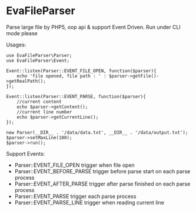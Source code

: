 EvaFileParser
=============

Parse large file by PHP5, oop api & support Event Driven. Run under CLI mode please

Usages:

~~~~
use EvaFileParser\Parser;
use EvaFileParser\Event;

Event::listen(Parser::EVENT_FILE_OPEN, function($parser){
	echo 'file opened, file path : ' : $parser->getFile()->getRealPath();
});

Event::listen(Parser::EVENT_PARSE, function($parser){
	//current content
	echo $parser->getContent();
	//current line number
	echo $parser->getCurrentLine();
});

new Parser(__DIR__ . '/data/data.txt', __DIR__ . '/data/output.txt');
$parser->setMaxLine(100);
$parser->run();
~~~~


Support Events:

- Parser::EVENT_FILE_OPEN  trigger when file open
- Parser::EVENT_BEFORE_PARSE trigger before parse start on each parse process
- Parser::EVENT_AFTER_PARSE trigger after parse finished on each parse process
- Parser::EVENT_PARSE trigger each parse process
- Parser::EVENT_PARSE_LINE trigger when reading current line

